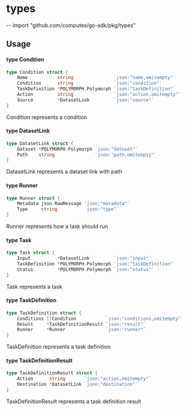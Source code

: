 # types
--
    import "github.com/computes/go-sdk/pkg/types"


## Usage

#### type Condition

```go
type Condition struct {
	Name           string               `json:"name,omitempty"`
	Condition      string               `json:"condition"`
	TaskDefinition *POLYMORPH.Polymorph `json:"taskDefinition"`
	Action         string               `json:"action,omitempty"`
	Source         *DatasetLink         `json:"source"`
}
```

Condition represents a condition

#### type DatasetLink

```go
type DatasetLink struct {
	Dataset *POLYMORPH.Polymorph `json:"dataset"`
	Path    string               `json:"path,omitempty"`
}
```

DatasetLink represents a dataset link with path

#### type Runner

```go
type Runner struct {
	Metadata json.RawMessage `json:"metadata"`
	Type     string          `json:"type"`
}
```

Runner represents how a task should run

#### type Task

```go
type Task struct {
	Input          *DatasetLink         `json:"input"`
	TaskDefinition *POLYMORPH.Polymorph `json:"taskDefinition"`
	Status         *POLYMORPH.Polymorph `json:"status"`
}
```

Task represents a task

#### type TaskDefinition

```go
type TaskDefinition struct {
	Conditions []Condition           `json:"conditions,omitempty"`
	Result     *TaskDefinitionResult `json:"result"`
	Runner     *Runner               `json:"runner"`
}
```

TaskDefinition represents a task definition

#### type TaskDefinitionResult

```go
type TaskDefinitionResult struct {
	Action      string       `json:"action,omitempty"`
	Destination *DatasetLink `json:"destination"`
}
```

TaskDefinitionResult represents a task definition result
